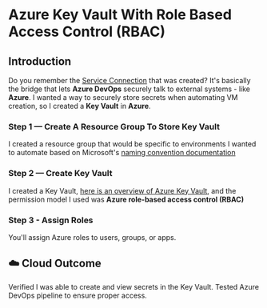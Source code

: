 # Azure Key Vault With Role Based Access Control (RBAC)

## Introduction

Do you remember the [Service Connection](Journey/004/Readme.md) that was created? It's basically the bridge that lets **Azure DevOps** securely talk to external systems - like **Azure**. I wanted a way to securely store secrets when automating VM creation, so I created a **Key Vault** in **Azure**. 

### Step 1 — Create A Resource Group To Store Key Vault

I created a resource group that would be specific to environments I wanted to automate based on Microsoft's [naming convention documentation](https://learn.microsoft.com/en-us/azure/cloud-adoption-framework/ready/azure-best-practices/resource-naming)

### Step 2 — Create Key Vault

I created a Key Vault, [here is an overview of Azure Key Vault](https://learn.microsoft.com/en-us/azure/key-vault/general/overview), and the permission model I used was **Azure role-based access control (RBAC)**

### Step 3 - Assign Roles

You'll assign Azure roles to users, groups, or apps. 

## ☁️ Cloud Outcome

Verified I was able to create and view secrets in the Key Vault. Tested Azure DevOps pipeline to ensure proper access. 
